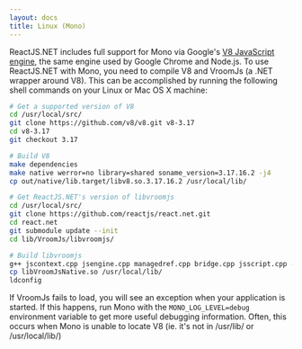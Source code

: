 ```yaml
---
layout: docs
title: Linux (Mono)
---
```


ReactJS.NET includes full support for Mono via Google's [V8 JavaScript engine](https://code.google.com/p/v8/), the same engine used by Google Chrome and Node.js. To use ReactJS.NET with Mono, you need to compile V8 and VroomJs (a .NET wrapper around V8). This can be accomplished by running the following shell commands on your Linux or Mac OS X machine:

```sh
# Get a supported version of V8
cd /usr/local/src/
git clone https://github.com/v8/v8.git v8-3.17
cd v8-3.17
git checkout 3.17

# Build V8
make dependencies
make native werror=no library=shared soname_version=3.17.16.2 -j4
cp out/native/lib.target/libv8.so.3.17.16.2 /usr/local/lib/

# Get ReactJS.NET's version of libvroomjs
cd /usr/local/src/
git clone https://github.com/reactjs/react.net.git
cd react.net
git submodule update --init
cd lib/VroomJs/libvroomjs/

# Build libvroomjs
g++ jscontext.cpp jsengine.cpp managedref.cpp bridge.cpp jsscript.cpp -o libVroomJsNative.so -shared -L /usr/local/src/v8-3.17/out/native/lib.target/ -I /usr/local/src/v8-3.17/include/ -fPIC -Wl,--no-as-needed -l:/usr/local/lib/libv8.so.3.17.16.2
cp libVroomJsNative.so /usr/local/lib/
ldconfig
```

If VroomJs fails to load, you will see an exception when your application is started. If this happens, run Mono with the `MONO_LOG_LEVEL=debug` environment variable to get more useful debugging information. Often, this occurs when Mono is unable to locate V8 (ie. it's not in /usr/lib/ or /usr/local/lib/)
